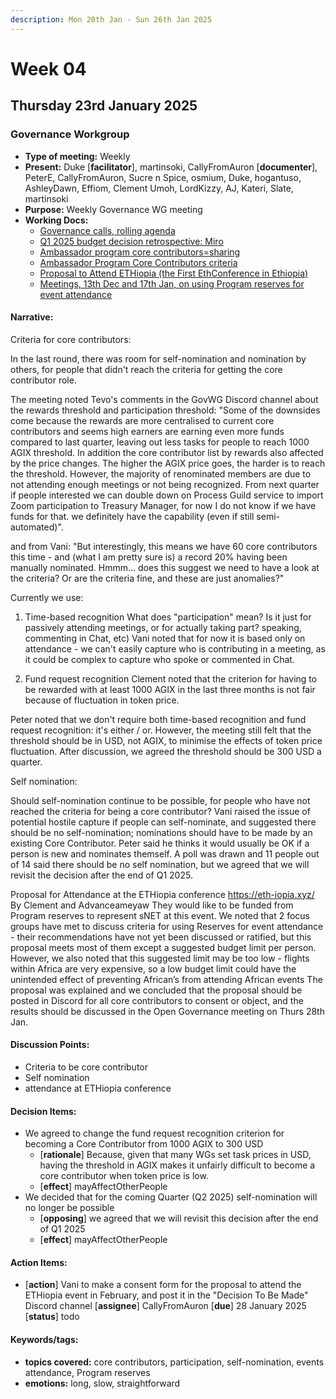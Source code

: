 ```yaml
---
description: Mon 20th Jan - Sun 26th Jan 2025
---
```


# Week 04

## Thursday 23rd January 2025

### Governance Workgroup

- **Type of meeting:** Weekly
- **Present:** Duke [**facilitator**], martinsoki, CallyFromAuron [**documenter**], PeterE, CallyFromAuron, Sucre n Spice, osmium, Duke, hogantuso, AshleyDawn, Effiom, Clement Umoh, LordKizzy, AJ, Kateri, Slate, martinsoki
- **Purpose:** Weekly Governance WG meeting
- **Working Docs:**
  - [Governance calls, rolling agenda](https://docs.google.com/document/d/1t39dwlwLYYB_1z_5szq1rnOH7mVTHe8Tmwv0R6ELOyE/edit?usp=sharing)
  - [Q1 2025 budget decision retrospective: Miro](https://miro.com/app/board/uXjVLtid06I=/)
  - [Ambassador program core contributors=sharing](https://docs.google.com/spreadsheets/d/1VW10ZrPOrRBQ_E1T-g9N7POcZaGsq3C0Vr6ygVzMoGU/edit?usp=sharing)
  - [Ambassador Program Core Contributors criteria](https://docs.google.com/document/d/13uPKVnooFowpoxRBZJH71iIbHUyoOokdn_RCDvp_RHI/edit?usp=sharing)
  - [Proposal to Attend ETHiopia (the First EthConference in Ethiopia)](https://docs.google.com/document/d/1p2dRPKG6g4mrc3lPizO4EWHNn6sG_2ZNQMJ1nV45sls/edit?usp=sharing)
  - [ Meetings, 13th Dec and 17th Jan, on using Program reserves for event attendance](https://docs.google.com/document/d/1yggRVo_-VzjDPvlgJtxeEp0G8oLx6i8sGYmU9mJiTT0/edit?usp=sharing)

#### Narrative:
Criteria for core contributors:

In the last round, there was room for self-nomination and nomination by others, for people that didn't reach the criteria for getting the core contributor role.

The meeting  noted Tevo's comments in the GovWG Discord channel about the rewards threshold and participation threshold: "Some of the downsides come because the rewards are more centralised to current core contributors and seems high earners are earning even more funds compared to last quarter, leaving out less tasks for people to reach 1000 AGIX threshold. In addition the core contributor list by rewards also affected by the price changes. The higher the AGIX price goes, the harder is to reach the threshold. However, the majority of renominated members are due to not attending enough meetings or not being recognized. From next quarter if people interested we can double down on Process Guild service to import Zoom participation to Treasury Manager, for now I do not know if we have funds for that. we definitely have the capability (even if still semi-automated)".

and from Vani: "But interestingly, this means we have 60 core contributors this time - and (what I am pretty sure is) a record 20% having been manually nominated.
Hmmm... does this suggest we need to have a look at the criteria? Or are the criteria fine, and these are just anomalies?"

Currently we use:

1. Time-based recognition
What does "participation" mean? Is it just for passively attending meetings, or for actually taking part? speaking, commenting in Chat, etc)
Vani noted that for now it is based only on attendance - we can't easily capture who is contributing in a meeting, as it could be complex to capture who spoke or commented in Chat.

2. Fund request recognition
Clement noted that the criterion for having to be rewarded with at least 1000 AGIX in the last three months is not fair because of fluctuation in token price.

Peter noted that we don't require both time-based recognition and fund request recognition: it's either / or.
However, the meeting still felt that the threshold should be in USD, not AGIX, to minimise the effects of token price fluctuation.
After discussion, we agreed the threshold should be 300 USD a quarter.


Self nomination:

Should self-nomination continue to be possible, for people who have not reached the criteria for being a core contributor?
Vani raised the issue of potential hostile capture if people can self-nominate, and suggested there should be no self-nomination; nominations should have to be made by an existing Core Contributor.
Peter said he thinks it would usually be OK if a person is new and nominates themself.
A poll was drawn and 11 people out of 14 said there should be no self nomination, but we agreed that we will revisit the decision after the end of Q1 2025.


Proposal for Attendance at the ETHiopia conference  https://eth-iopia.xyz/
By Clement and Advanceameyaw 
They would like to be funded from Program reserves to represent sNET at this event.
We noted that 2 focus groups have met to discuss criteria for using Reserves for event attendance - their recommendations have not yet been discussed or ratified, but this proposal meets most of them except a suggested budget limit per person. However, we also noted that this suggested limit may be too low - flights within Africa are very expensive, so a low budget limit could have the unintended effect of preventing African’s from attending African events 
The proposal was explained and we concluded that the proposal should be posted in Discord for all core contributors to consent or object,  and the results should be discussed in the Open Governance meeting on Thurs 28th Jan.




#### Discussion Points:
- Criteria to be core contributor
- Self nomination 
- attendance at ETHiopia conference

#### Decision Items:
- We agreed to change the fund request recognition criterion for becoming a Core Contributor from 1000 AGIX to 300 USD
  - [**rationale**] Because, given that many WGs set task prices in USD, having the threshold in AGIX makes it unfairly difficult to become a core contributor when token price is low.
  - [**effect**] mayAffectOtherPeople
- We decided that for the coming Quarter (Q2 2025) self-nomination will no longer be possible 
  - [**opposing**] we agreed that we will revisit this decision after the end of Q1 2025
  - [**effect**] mayAffectOtherPeople

#### Action Items:
- [**action**] Vani to make a consent form for the proposal to attend the ETHiopia event in February, and post it in the "Decision To Be Made" Discord channel  [**assignee**] CallyFromAuron [**due**] 28 January 2025 [**status**] todo

#### Keywords/tags:
- **topics covered:** core contributors, participation, self-nomination,  events attendance, Program reserves 
- **emotions:** long, slow, straightforward